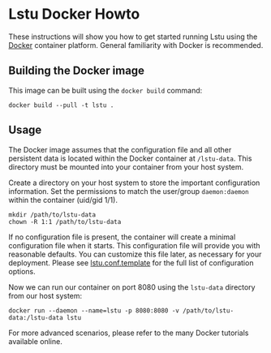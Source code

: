 # Lstu Docker Howto

These instructions will show you how to get started running Lstu using the
[Docker](https://www.docker.com/) container platform. General familiarity with
Docker is recommended.

## Building the Docker image

This image can be built using the `docker build` command:

    docker build --pull -t lstu .

## Usage

The Docker image assumes that the configuration file and all other persistent
data is located within the Docker container at `/lstu-data`. This directory
must be mounted into your container from your host system.

Create a directory on your host system to store the important configuration
information. Set the permissions to match the user/group `daemon:daemon` within
the container (uid/gid 1/1).

    mkdir /path/to/lstu-data
    chown -R 1:1 /path/to/lstu-data

If no configuration file is present, the container will create a minimal
configuration file when it starts. This configuration file will provide you
with reasonable defaults. You can customize this file later, as necessary for
your deployment. Please see [lstu.conf.template](lstu.conf.template) for the
full list of configuration options.

Now we can run our container on port 8080 using the `lstu-data` directory from
our host system:

    docker run --daemon --name=lstu -p 8080:8080 -v /path/to/lstu-data:/lstu-data lstu

For more advanced scenarios, please refer to the many Docker tutorials
available online.
